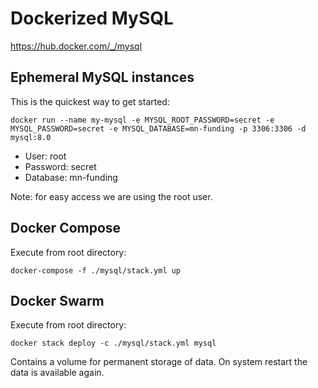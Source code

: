 # Dockerized MySQL

https://hub.docker.com/_/mysql

## Ephemeral MySQL instances
This is the quickest way to get started:
```
docker run --name my-mysql -e MYSQL_ROOT_PASSWORD=secret -e MYSQL_PASSWORD=secret -e MYSQL_DATABASE=mn-funding -p 3306:3306 -d mysql:8.0
```

* User: root
* Password: secret
* Database: mn-funding

Note: for easy access we are using the root user.

## Docker Compose
Execute from root directory:
```
docker-compose -f ./mysql/stack.yml up
```

## Docker Swarm
Execute from root directory:
```
docker stack deploy -c ./mysql/stack.yml mysql
```

Contains a volume for permanent storage of data. On system restart the data is available again.
